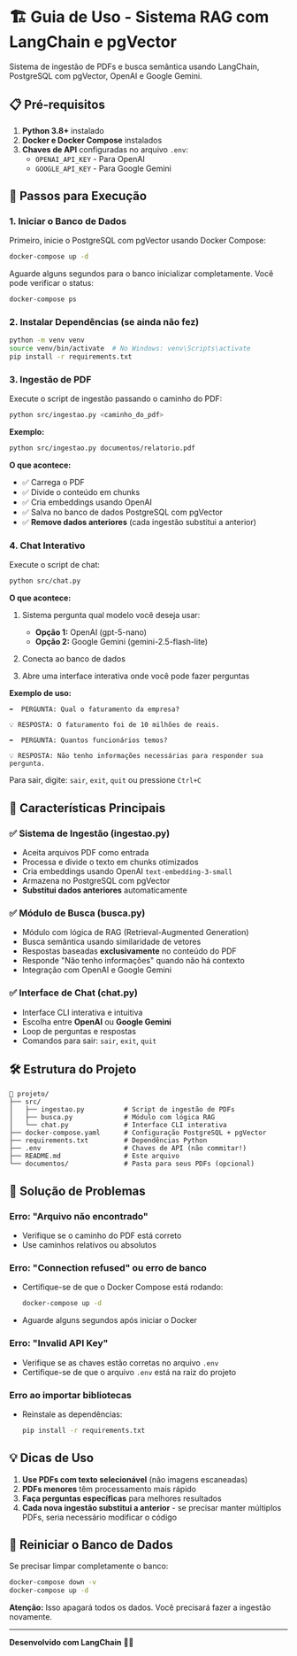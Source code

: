 # 🏗️ Guia de Uso - Sistema RAG com LangChain e pgVector

Sistema de ingestão de PDFs e busca semântica usando LangChain, PostgreSQL com pgVector, OpenAI e Google Gemini.

## 📋 Pré-requisitos

1. **Python 3.8+** instalado
2. **Docker e Docker Compose** instalados
3. **Chaves de API** configuradas no arquivo `.env`:
   - `OPENAI_API_KEY` - Para OpenAI
   - `GOOGLE_API_KEY` - Para Google Gemini

## 🚀 Passos para Execução

### 1. Iniciar o Banco de Dados

Primeiro, inicie o PostgreSQL com pgVector usando Docker Compose:

```bash
docker-compose up -d
```

Aguarde alguns segundos para o banco inicializar completamente. Você pode verificar o status:

```bash
docker-compose ps
```

### 2. Instalar Dependências (se ainda não fez)

```bash
python -m venv venv
source venv/bin/activate  # No Windows: venv\Scripts\activate
pip install -r requirements.txt
```

### 3. Ingestão de PDF

Execute o script de ingestão passando o caminho do PDF:

```bash
python src/ingestao.py <caminho_do_pdf>
```

**Exemplo:**

```bash
python src/ingestao.py documentos/relatorio.pdf
```

**O que acontece:**
- ✅ Carrega o PDF
- ✅ Divide o conteúdo em chunks
- ✅ Cria embeddings usando OpenAI
- ✅ Salva no banco de dados PostgreSQL com pgVector
- ✅ **Remove dados anteriores** (cada ingestão substitui a anterior)

### 4. Chat Interativo

Execute o script de chat:

```bash
python src/chat.py
```

**O que acontece:**
1. Sistema pergunta qual modelo você deseja usar:
   - **Opção 1:** OpenAI (gpt-5-nano)
   - **Opção 2:** Google Gemini (gemini-2.5-flash-lite)

2. Conecta ao banco de dados

3. Abre uma interface interativa onde você pode fazer perguntas

**Exemplo de uso:**

```
➡️  PERGUNTA: Qual o faturamento da empresa?

💡 RESPOSTA: O faturamento foi de 10 milhões de reais.

➡️  PERGUNTA: Quantos funcionários temos?

💡 RESPOSTA: Não tenho informações necessárias para responder sua pergunta.
```

Para sair, digite: `sair`, `exit`, `quit` ou pressione `Ctrl+C`

## 🎯 Características Principais

### ✅ Sistema de Ingestão (ingestao.py)

- Aceita arquivos PDF como entrada
- Processa e divide o texto em chunks otimizados
- Cria embeddings usando OpenAI `text-embedding-3-small`
- Armazena no PostgreSQL com pgVector
- **Substitui dados anteriores** automaticamente

### ✅ Módulo de Busca (busca.py)

- Módulo com lógica de RAG (Retrieval-Augmented Generation)
- Busca semântica usando similaridade de vetores
- Respostas baseadas **exclusivamente** no conteúdo do PDF
- Responde "Não tenho informações" quando não há contexto
- Integração com OpenAI e Google Gemini

### ✅ Interface de Chat (chat.py)

- Interface CLI interativa e intuitiva
- Escolha entre **OpenAI** ou **Google Gemini**
- Loop de perguntas e respostas
- Comandos para sair: `sair`, `exit`, `quit`

## 🛠️ Estrutura do Projeto

```
📂 projeto/
├── src/
│   ├── ingestao.py          # Script de ingestão de PDFs
│   ├── busca.py             # Módulo com lógica RAG
│   └── chat.py              # Interface CLI interativa
├── docker-compose.yaml      # Configuração PostgreSQL + pgVector
├── requirements.txt         # Dependências Python
├── .env                     # Chaves de API (não commitar!)
├── README.md                # Este arquivo
└── documentos/              # Pasta para seus PDFs (opcional)
```

## 🔧 Solução de Problemas

### Erro: "Arquivo não encontrado"
- Verifique se o caminho do PDF está correto
- Use caminhos relativos ou absolutos

### Erro: "Connection refused" ou erro de banco
- Certifique-se de que o Docker Compose está rodando:
  ```bash
  docker-compose up -d
  ```
- Aguarde alguns segundos após iniciar o Docker

### Erro: "Invalid API Key"
- Verifique se as chaves estão corretas no arquivo `.env`
- Certifique-se de que o arquivo `.env` está na raiz do projeto

### Erro ao importar bibliotecas
- Reinstale as dependências:
  ```bash
  pip install -r requirements.txt
  ```

## 💡 Dicas de Uso

1. **Use PDFs com texto selecionável** (não imagens escaneadas)
2. **PDFs menores** têm processamento mais rápido
3. **Faça perguntas específicas** para melhores resultados
4. **Cada nova ingestão substitui a anterior** - se precisar manter múltiplos PDFs, seria necessário modificar o código

## 🔄 Reiniciar o Banco de Dados

Se precisar limpar completamente o banco:

```bash
docker-compose down -v
docker-compose up -d
```

**Atenção:** Isso apagará todos os dados. Você precisará fazer a ingestão novamente.

---

**Desenvolvido com LangChain** 🦜🔗
